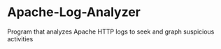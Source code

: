# Apache-Log-Analyzer
Program that analyzes Apache HTTP logs to seek and graph suspicious activities
